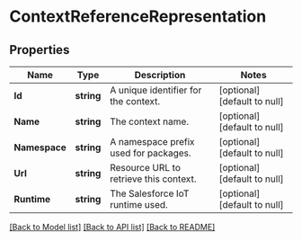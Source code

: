 # ContextReferenceRepresentation

## Properties
Name | Type | Description | Notes
------------ | ------------- | ------------- | -------------
**Id** | **string** | A unique identifier for the context. | [optional] [default to null]
**Name** | **string** | The context name. | [optional] [default to null]
**Namespace** | **string** | A namespace prefix used for packages. | [optional] [default to null]
**Url** | **string** | Resource URL to retrieve this context. | [optional] [default to null]
**Runtime** | **string** | The Salesforce IoT runtime used. | [optional] [default to null]

[[Back to Model list]](../README.md#documentation-for-models) [[Back to API list]](../README.md#documentation-for-api-endpoints) [[Back to README]](../README.md)


